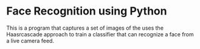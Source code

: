 # Face Recognition using Python

This is a program that captures a set of images of the uses the Haasrcascade approach to train a classifier that can recognize a face from a live camera feed.
